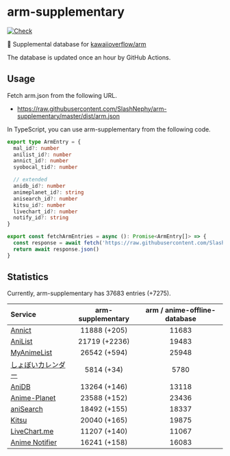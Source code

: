 # arm-supplementary

[![Check](https://github.com/SlashNephy/arm-supplementary/actions/workflows/check-node.yml/badge.svg)](https://github.com/SlashNephy/arm-supplementary/actions/workflows/check-node.yml)

💊 Supplemental database for [kawaiioverflow/arm](https://github.com/kawaiioverflow/arm)

The database is updated once an hour by GitHub Actions.

## Usage

Fetch arm.json from the following URL.

- https://raw.githubusercontent.com/SlashNephy/arm-supplementary/master/dist/arm.json

In TypeScript, you can use arm-supplementary from the following code.

```TypeScript
export type ArmEntry = {
  mal_id?: number
  anilist_id?: number
  annict_id?: number
  syobocal_tid?: number

  // extended
  anidb_id?: number
  animeplanet_id?: string
  anisearch_id?: number
  kitsu_id?: number
  livechart_id?: number
  notify_id?: string
}

export const fetchArmEntries = async (): Promise<ArmEntry[]> => {
  const response = await fetch('https://raw.githubusercontent.com/SlashNephy/arm-supplementary/master/dist/arm.json')
  return await response.json()
}
```

## Statistics

Currently, arm-supplementary has 37683 entries (+7275).

| Service                                     | arm-supplementary | arm / anime-offline-database |
| :------------------------------------------ | :---------------: | :--------------------------: |
| [Annict](https://annict.com)                |   11888 (+205)    |            11683             |
| [AniList](https://anilist.co)               |   21719 (+2236)   |            19483             |
| [MyAnimeList](https://myanimelist.net)      |   26542 (+594)    |            25948             |
| [しょぼいカレンダー](https://cal.syoboi.jp) |    5814 (+34)     |             5780             |
| [AniDB](https://anidb.net)                  |   13264 (+146)    |            13118             |
| [Anime-Planet](https://anime-planet.com)    |   23588 (+152)    |            23436             |
| [aniSearch](https://anisearch.com)          |   18492 (+155)    |            18337             |
| [Kitsu](https://kitsu.io)                   |   20040 (+165)    |            19875             |
| [LiveChart.me](https://livechart.me)        |   11207 (+140)    |            11067             |
| [Anime Notifier](https://notify.moe)        |   16241 (+158)    |            16083             |
